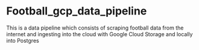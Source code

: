 # Football_gcp_data_pipeline
This is a data pipeline which consists of scraping football data from the internet and ingesting into the cloud  with Google Cloud Storage and locally into Postgres
